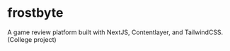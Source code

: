 # frostbyte
A game review platform built with NextJS, Contentlayer, and TailwindCSS. (College project)
